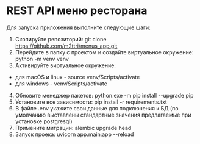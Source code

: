 # REST API меню ресторана


Для запуска приложения выполните следующие шаги:
1. Скопируйте репозиторий: git clone https://github.com/m2ttri/menus_app.git
2. Перейдите в папку с проектом и создайте виртуальное окружение: python -m venv venv
3. Активируйте виртуальное окружение:
- для macOS и linux - source venv/Scripts/activate
- для windows - venv/Scripts/activate
4. Обновите менеджер пакетов: python.exe -m pip install --upgrade pip
5. Установите все зависимости: pip install -r requirements.txt
6. В файле .env укажите свои данные для подключения к БД (по умолчанию выставлены стандартные значения предлагаемые при установке postgresql)
7. Примените миграции: alembic upgrade head
8. Запуск проека: uvicorn app.main:app --reload
